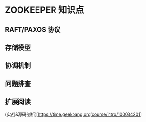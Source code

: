 # ZOOKEEPER 知识点

## RAFT/PAXOS 协议

## 存储模型

## 协调机制

## 问题排查

## 扩展阅读

(实战&源码剖析)[https://time.geekbang.org/course/intro/100034201]